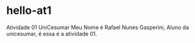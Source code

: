 # hello-at1
Atividade 01 UniCesumar
Meu Nome é Rafael Nunes Gasperini, Aluno da unicesumar, é essa é a atividade 01.
